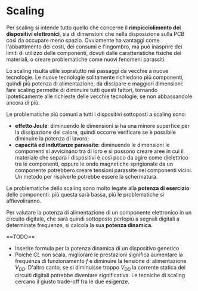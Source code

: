 # Scaling

Per scaling si intende tutto quello che concerne il **rimpicciolimento dei dispositivi elettronici**, sia di dimensioni che nella disposizione sulla PCB così da occupare meno spazio. Ovviamente ha vantaggi come l'abbattimento dei costi, dei consumi e l'ingombro, ma può inasprire dei limiti di utilizzo delle componenti, dovuti dalle caratteristiche fisiche dei materiali, o creare problematiche come nuovi fenomeni parassiti.

Lo scaling risulta utile sopratutto nei passaggi da vecchie a nuove tecnologie. Le nuove tecnologie solitamente richiedono più componenti, quindi più potenza di alimentazione, da dissipare e maggiori dimensioni: fare scaling permette di diminuire tutti questi fattori, tornando ipoteticamente alle richieste delle vecchie tecnologie, se non abbassandole ancora di più.

Le problematiche più comuni a tutti i dispositivi sottoposti a scaling sono:

- **effetto Joule**: diminuendo le dimensioni si ha una minore superfice per la dissipazione del calore, quindi occorre verificare se è possibile diminuire la potenza di lavoro;
- **capacità ed induttanze parassite**: diminuendo le dimensioni le componenti si avvicinano tra di loro e si possono creare aree in cui il materiale che separa i dispositivi è così poco da agire come dielettrico tra le componenti, oppure le onde magnetiche sprigionate da un componente potrebbero creare tensioni parassite nei componenti vicini. Un metodo per risolverle potrebbe essere la schermatura.

Le problematiche dello scaling sono molto legate alla **potenza di esercizio** delle componenti: più questa sarà bassa, più le problematiche si affievoliranno.

Per valutare la potenza di alimentazione di un componente elettronico in un circuito digitale, che sarà quindi sottoposto perlopiù a segnali digitali a determinate frequenze, si calcola la sua **potenza dinamica**. 

==TODO==

- Inserire formula per la potenza dinamica di un dispositivo generico
- Poiché $CL$ non scala, migliorare le prestazioni significa aumentare la frequenza di funzionamento $f$ e diminuire la tensione di alimentazione $V_{DD}$. D'altro canto, se si diminuisse troppo $V_{DD}$ la corrente statica dei circuiti digitali potrebbe diventare significativa. Le tecniche di scaling cercano il giusto trade-off fra le due esigenze.